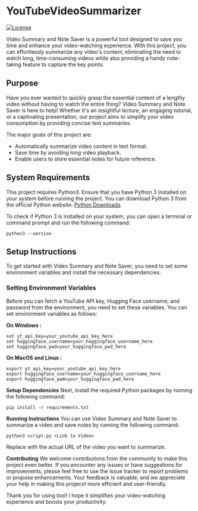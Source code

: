 # YouTubeVideoSummarizer

[![License](https://img.shields.io/badge/License-MIT-blue.svg)](LICENSE)

Video Summary and Note Saver is a powerful tool designed to save you time and enhance your video-watching experience. With this project, you can effortlessly summarize any video's content, eliminating the need to watch long, time-consuming videos while also providing a handy note-taking feature to capture the key points.

## Purpose

Have you ever wanted to quickly grasp the essential content of a lengthy video without having to watch the entire thing? Video Summary and Note Saver is here to help! Whether it's an insightful lecture, an engaging tutorial, or a captivating presentation, our project aims to simplify your video consumption by providing concise text summaries.

The major goals of this project are:

- Automatically summarize video content in text format.
- Save time by avoiding long video playback.
- Enable users to store essential notes for future reference.

## System Requirements

This project requires Python3. Ensure that you have Python 3 installed on your system before running the project. You can download Python 3 from the official Python website: [Python Downloads](https://www.python.org/downloads/).

To check if Python 3 is installed on your system, you can open a terminal or command prompt and run the following command:

```
python3 --version
```

## Setup Instructions

To get started with Video Summary and Note Saver, you need to set some environment variables and install the necessary dependencies.

### Setting Environment Variables

Before you can fetch a YouTube API key, Hugging Face username, and password from the environment, you need to set these variables. You can set environment variables as follows:

**On Windows :**

```shell
set yt_api_key=your_youtube_api_key_here
set huggingface_username=your_huggingface_username_here
set huggingface_pwd=your_huggingface_pwd_here
```

**On MacOS and Linux :**

```
export yt_api_key=your_youtube_api_key_here
export huggingface_username=your_huggingface_username_here
export huggingface_pwd=your_huggingface_pwd_here
```

**Setup Dependencies**
Next, install the required Python packages by running the following command:
```
pip install -r requirements.txt
```

**Running Instructions**
You can use Video Summary and Note Saver to summarize a video and save notes by running the following command:
```
python3 script.py <Link to Video>
```
Replace <Link to Video> with the actual URL of the video you want to summarize.

**Contributing**
We welcome contributions from the community to make this project even better. If you encounter any issues or have suggestions for improvements, please feel free to use the issue tracker to report problems or propose enhancements. Your feedback is valuable, and we appreciate your help in making this projecvt more efficient and user-friendly.

Thank you for using tool! I hope it simplifies your video-watching experience and boosts your productivity.
